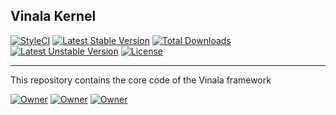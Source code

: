 
## Vinala Kernel

[![StyleCI](https://styleci.io/repos/71659585/shield?branch=master)](https://styleci.io/repos/71659585)
[![Latest Stable Version](https://poser.pugx.org/vinala/kernel/v/stable)](https://packagist.org/packages/vinala/kernel) [![Total Downloads](https://poser.pugx.org/vinala/kernel/downloads)](https://packagist.org/packages/vinala/kernel) [![Latest Unstable Version](https://poser.pugx.org/vinala/kernel/v/unstable)](https://packagist.org/packages/vinala/kernel) 
[![License](https://poser.pugx.org/vinala/kernel/license)](https://packagist.org/packages/vinala/kernel)

-------

This repository contains the core code of the Vinala framework


[![Owner](https://img.shields.io/badge/created%20by-Youssef%20Had-blue.svg)](https://www.facebook.com/yussef.had)
[![Owner](https://img.shields.io/badge/copyright-2014--2018-red.svg)](https://github.com/vinala/kernel)
[![Owner](https://img.shields.io/badge/launched-10%2F10%2F2014-ff2f6c.svg)](https://github.com/vinala/kernel)
